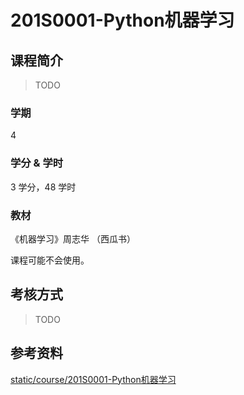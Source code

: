 # 201S0001-Python机器学习

## 课程简介

> TODO

### 学期

4

### 学分 & 学时

3 学分，48 学时

### 教材

《机器学习》周志华 （西瓜书）

课程可能不会使用。

## 考核方式

> TODO

## 参考资料

[static/course/201S0001-Python机器学习](https://github.com/rurumuri/ysuse-2022/tree/master/static/course/201S0001-Python%E6%9C%BA%E5%99%A8%E5%AD%A6%E4%B9%A0)